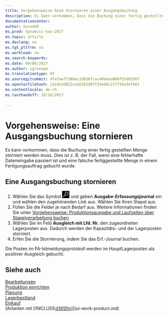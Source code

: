 ```yaml
---
title: Vorgehensweise beim Stornieren einer Ausgangsbuchung
description: Es kann vorkommen, dass die Buchung einer fertig gestellten Menge storniert werden muss. Dies ist z. B. der Fall, wenn eine fehlerhafte Dateneingabe passiert ist und eine falsche fertiggestellte Menge in einem Fertigungsauftrag gebucht wurde.
documentationcenter: 
author: SorenGP
ms.prod: dynamics-nav-2017
ms.topic: article
ms.devlang: na
ms.tgt_pltfrm: na
ms.workload: na
ms.search.keywords: 
ms.date: 09/06/2017
ms.author: sgroespe
ms.translationtype: HT
ms.sourcegitcommit: 4fefaef7380ac10836fcac404eea006f55d8556f
ms.openlocfilehash: 21eda3d822ca162b2d97f34eddc21f745e34f561
ms.contentlocale: de-ch
ms.lasthandoff: 10/16/2017

---
```

# <a name="how-to-reverse-output-posting"></a>Vorgehensweise: Eine Ausgangsbuchung stornieren
Es kann vorkommen, dass die Buchung einer fertig gestellten Menge storniert werden muss. Dies ist z. B. der Fall, wenn eine fehlerhafte Dateneingabe passiert ist und eine falsche fertiggestellte Menge in einem Fertigungsauftrag gebucht wurde.  

## <a name="to-reverse-an-output-posting"></a>Eine Ausgangsbuchung stornieren  
1.  Wählen Sie das Symbol ![Nach Seite oder Bericht suchen](media/ui-search/search_small.png "Nach Seite oder Bericht suchen") und geben **Ausgabe-Erfassungsjournal** ein und wählen den zugehörenden Link aus. Wählen Sie Ihren Stapel aus.  
2. Füllen Sie die Felder je nach Bedarf aus. Weitere Informationen finden Sie unter [Vorgehensweise: Produktionsausgabe und Laufzeiten über Stapelverarbeitung buchen](production-how-to-post-output-quantity.md)
3.  Wählen Sie im Feld **Ausgleich mit Lfd. Nr.** den zugeordneten Lagerposten aus. Dadurch werden der Kapazitäts- und der Lagerposten storniert.  
4. Erfen Sie die Stornierung, indem Sie das Erf.-Journal buchen.  

Die Posten im FA-Istmeldungsprotokoll werden im HauptLagerposten als positiver Ausgleich gebucht.  

## <a name="see-also"></a>Siehe auch  
 [Bearbeitungen](production-manage-manufacturing.md)    
 [Produktion einrichten](production-configure-production-processes.md)  
 [Planung](production-planning.md)      
 [Lagerbesttand](inventory-manage-inventory.md)  
 [Einkauf](purchasing-manage-purchasing.md)  
 [Arbeiten mit [!INCLUDE[d365fin](includes/d365fin_md.md)]](ui-work-product.md)  

